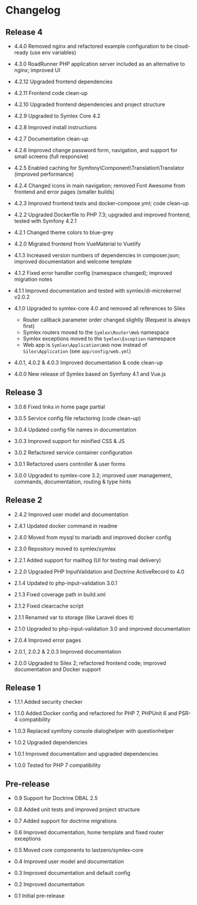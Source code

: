 Changelog
=========

Release 4
---------

* 4.4.0 Removed nginx and refactored example configuration to be cloud-ready (use env variables)

* 4.3.0 RoadRunner PHP application server included as an alternative to nginx; improved UI

* 4.2.12 Upgraded frontend dependencies

* 4.2.11 Frontend code clean-up

* 4.2.10 Upgraded frontend dependencies and project structure

* 4.2.9 Upgraded to Symlex Core 4.2

* 4.2.8 Improved install instructions

* 4.2.7 Documentation clean-up

* 4.2.6 Improved change password form, navigation, and support for small screens (full responsive)

* 4.2.5 Enabled caching for Symfony\Component\Translation\Translator (improved performance)

* 4.2.4 Changed icons in main navigation; removed Font Awesome from frontend and error pages (smaller builds)

* 4.2.3 Improved frontend tests and docker-compose.yml; code clean-up

* 4.2.2 Upgraded Dockerfile to PHP 7.3; upgraded and improved frontend; tested with Symfony 4.2.1

* 4.2.1 Changed theme colors to blue-grey

* 4.2.0 Migrated frontend from VueMaterial to Vuetify

* 4.1.3 Increased version numbers of dependencies in composer.json; improved documentation and welcome template

* 4.1.2 Fixed error handler config (namespace changed); improved migration notes

* 4.1.1 Improved documentation and tested with symlex/di-microkernel v2.0.2

* 4.1.0 Upgraded to symlex-core 4.0 and removed all references to Silex
    - Router callback parameter order changed slightly (Request is always first)
    - Symlex routers moved to the `Symlex\Router\Web` namespace
    - Symlex exceptions moved to the `Symlex\Exception` namespace
    - Web app is `Symlex\Application\Web` now instead of `Silex\Application` (see `app/config/web.yml`)

* 4.0.1, 4.0.2 & 4.0.3 Improved documentation & code clean-up

* 4.0.0 New release of Symlex based on Symfony 4.1 and Vue.js

Release 3
---------

* 3.0.6 Fixed links in home page partial

* 3.0.5 Service config file refactoring (code clean-up)

* 3.0.4 Updated config file names in documentation

* 3.0.3 Improved support for minified CSS & JS

* 3.0.2 Refactored service container configuration

* 3.0.1 Refactored users controller & user forms

* 3.0.0 Upgraded to symlex-core 3.2; improved user management, commands, documentation, routing & type hints

Release 2
---------

* 2.4.2 Improved user model and documentation

* 2.4.1 Updated docker command in readme

* 2.4.0 Moved from mysql to mariadb and improved docker config

* 2.3.0 Repository moved to symlex/symlex

* 2.2.1 Added support for mailhog (UI for testing mail delivery)

* 2.2.0 Upgraded PHP InputValidation and Doctrine ActiveRecord to 4.0

* 2.1.4 Updated to php-input-validation 3.0.1

* 2.1.3 Fixed coverage path in build.xml

* 2.1.2 Fixed clearcache script

* 2.1.1 Renamed var to storage (like Laravel does it)

* 2.1.0 Upgraded to php-input-validation 3.0 and improved documentation

* 2.0.4 Improved error pages

* 2.0.1, 2.0.2 & 2.0.3 Improved documentation

* 2.0.0 Upgraded to Silex 2; refactored frontend code; improved documentation and Docker support

Release 1
---------

* 1.1.1 Added security checker

* 1.1.0 Added Docker config and refactored for PHP 7, PHPUnit 6 and PSR-4 compatibility

* 1.0.3 Replaced symfony console dialoghelper with questionhelper

* 1.0.2 Upgraded dependencies

* 1.0.1 Improved documentation and upgraded dependencies

* 1.0.0 Tested for PHP 7 compatibility

Pre-release
-----------

* 0.9 Support for Doctrine DBAL 2.5

* 0.8 Added unit tests and improved project structure

* 0.7 Added support for doctrine migrations

* 0.6 Improved documentation, home template and fixed router exceptions

* 0.5 Moved core components to lastzero/symlex-core

* 0.4 Improved user model and documentation

* 0.3 Improved documentation and default config

* 0.2 Improved documentation

* 0.1 Initial pre-release
